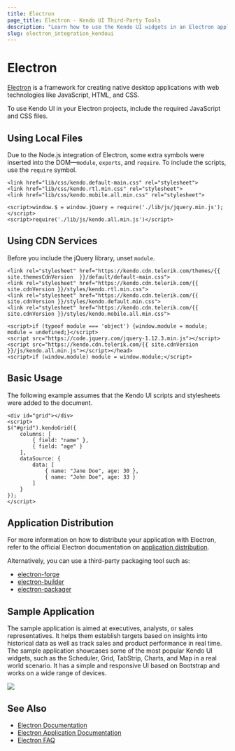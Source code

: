 ```yaml
---
title: Electron
page_title: Electron - Kendo UI Third-Party Tools
description: "Learn how to use the Kendo UI widgets in an Electron application."
slug: electron_integration_kendoui
---
```


# Electron

[Electron](https://electronjs.org/) is a framework for creating native desktop applications with web technologies like JavaScript, HTML, and CSS.

To use Kendo UI in your Electron projects, include the required JavaScript and CSS files.

## Using Local Files

Due to the Node.js integration of Electron, some extra symbols were inserted into the DOM&mdash;`module`, `exports`, and `require`. To include the scripts, use the `require` symbol.

    <link href="lib/css/kendo.default-main.css" rel="stylesheet">
    <link href="lib/css/kendo.rtl.min.css" rel="stylesheet">
    <link href="lib/css/kendo.mobile.all.min.css" rel="stylesheet">

    <script>window.$ = window.jQuery = require('./lib/js/jquery.min.js');</script>
    <script>require('./lib/js/kendo.all.min.js')</script>

## Using CDN Services

Before you include the jQuery library, unset `module`.

    <link rel="stylesheet" href="https://kendo.cdn.telerik.com/themes/{{ site.themesCdnVersion  }}/default/default-main.css">
    <link rel="stylesheet" href="https://kendo.cdn.telerik.com/{{ site.cdnVersion }}/styles/kendo.rtl.min.css">
    <link rel="stylesheet" href="https://kendo.cdn.telerik.com/{{ site.cdnVersion }}/styles/kendo.default.min.css">
    <link rel="stylesheet" href="https://kendo.cdn.telerik.com/{{ site.cdnVersion }}/styles/kendo.mobile.all.min.css">

    <script>if (typeof module === 'object') {window.module = module; module = undefined;}</script>
    <script src="https://code.jquery.com/jquery-1.12.3.min.js"></script>
    <script src="https://kendo.cdn.telerik.com/{{ site.cdnVersion }}/js/kendo.all.min.js"></script></head>
    <script>if (window.module) module = window.module;</script>

## Basic Usage

The following example assumes that the Kendo UI scripts and stylesheets were added to the document.

    <div id="grid"></div>
    <script>
    $("#grid").kendoGrid({
        columns: [
            { field: "name" },
            { field: "age" }
        ],
        dataSource: {
            data: [
                { name: "Jane Doe", age: 30 },
                { name: "John Doe", age: 33 }
            ]
        }
    });
    </script>

## Application Distribution

For more information on how to distribute your application with Electron, refer to the official Electron documentation on [application distribution](https://electronjs.org/docs/tutorial/application-distribution).

Alternatively, you can use a third-party packaging tool such as:

* [electron-forge](https://github.com/electron-userland/electron-forge)
* [electron-builder](https://github.com/electron-userland/electron-builder)
* [electron-packager](https://github.com/electron-userland/electron-packager)

## Sample Application

The sample application is aimed at executives, analysts, or sales representatives. It helps them establish targets based on insights into historical data as well as track sales and product performance in real time. The sample application showcases some of the most popular Kendo UI widgets, such as the Scheduler, Grid, TabStrip, Charts, and Map in a real world scenario. It has a simple and responsive UI based on Bootstrap and works on a wide range of devices.

<a href="https://github.com/telerik/kendo-electron-dashboard" target="_blank"><img src="../images/northwind.png"></a>

## See Also

* [Electron Documentation](https://electronjs.org/docs)
* [Electron Application Documentation](https://electronjs.org/docs/tutorial/application-distribution)
* [Electron FAQ](https://electronjs.org/docs/faq)
